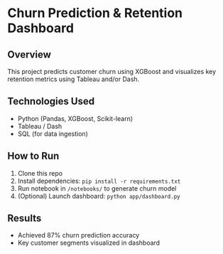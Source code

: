 # Churn Prediction & Retention Dashboard

## Overview
This project predicts customer churn using XGBoost and visualizes key retention metrics using Tableau and/or Dash.

## Technologies Used
- Python (Pandas, XGBoost, Scikit-learn)
- Tableau / Dash
- SQL (for data ingestion)

## How to Run
1. Clone this repo
2. Install dependencies: `pip install -r requirements.txt`
3. Run notebook in `/notebooks/` to generate churn model
4. (Optional) Launch dashboard: `python app/dashboard.py`

## Results
- Achieved 87% churn prediction accuracy
- Key customer segments visualized in dashboard
